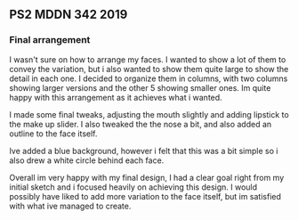 ## PS2 MDDN 342 2019

### Final arrangement

I wasn't sure on how to arrange my faces. I wanted to show a lot of them to convey the variation, but i also wanted to show them quite large to show the detail in each one. I decided to organize them in columns, with two columns showing larger versions and the other 5 showing smaller ones. Im quite happy with this arrangement as it achieves what i wanted. 

I made some final tweaks, adjusting the mouth slightly and adding lipstick to the make up slider. I also tweaked the the nose a bit, and also added an outline to the face itself. 

Ive added a blue background, however i felt that this was a bit simple so i also drew a white circle behind each face. 

Overall im very happy with my final design, I had a clear goal right from my initial sketch and i focused heavily on achieving this design. I would possibly have liked to add more variation to the face itself, but im satisfied with what ive managed to create.

